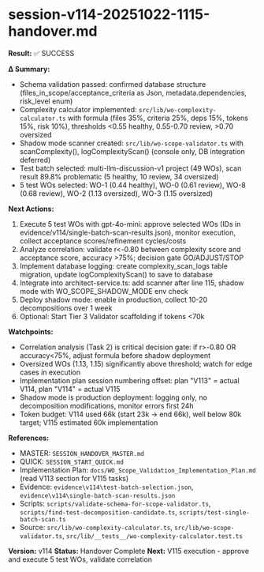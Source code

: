 # session-v114-20251022-1115-handover.md

**Result:** ✅ SUCCESS

**Δ Summary:**
- Schema validation passed: confirmed database structure (files_in_scope/acceptance_criteria as Json, metadata.dependencies, risk_level enum)
- Complexity calculator implemented: `src/lib/wo-complexity-calculator.ts` with formula (files 35%, criteria 25%, deps 15%, tokens 15%, risk 10%), thresholds <0.55 healthy, 0.55-0.70 review, >0.70 oversized
- Shadow mode scanner created: `src/lib/wo-scope-validator.ts` with scanComplexity(), logComplexityScan() (console only, DB integration deferred)
- Test batch selected: multi-llm-discussion-v1 project (49 WOs), scan result 89.8% problematic (5 healthy, 10 review, 34 oversized)
- 5 test WOs selected: WO-1 (0.44 healthy), WO-0 (0.61 review), WO-8 (0.68 review), WO-2 (1.13 oversized), WO-3 (1.15 oversized)

**Next Actions:**
1. Execute 5 test WOs with gpt-4o-mini: approve selected WOs (IDs in evidence/v114/single-batch-scan-results.json), monitor execution, collect acceptance scores/refinement cycles/costs
2. Analyze correlation: validate r<-0.80 between complexity score and acceptance score, accuracy >75%; decision gate GO/ADJUST/STOP
3. Implement database logging: create complexity_scan_logs table migration, update logComplexityScan() to save to database
4. Integrate into architect-service.ts: add scanner after line 115, shadow mode with WO_SCOPE_SHADOW_MODE env check
5. Deploy shadow mode: enable in production, collect 10-20 decompositions over 1 week
6. Optional: Start Tier 3 Validator scaffolding if tokens <70k

**Watchpoints:**
- Correlation analysis (Task 2) is critical decision gate: if r>-0.80 OR accuracy<75%, adjust formula before shadow deployment
- Oversized WOs (1.13, 1.15) significantly above threshold; watch for edge cases in execution
- Implementation plan session numbering offset: plan "V113" = actual V114, plan "V114" = actual V115
- Shadow mode is production deployment: logging only, no decomposition modifications, monitor errors first 24h
- Token budget: V114 used 66k (start 23k → end 66k), well below 80k target; V115 estimated 60k implementation

**References:**
- MASTER: `SESSION_HANDOVER_MASTER.md`
- QUICK: `SESSION_START_QUICK.md`
- Implementation Plan: `docs/WO_Scope_Validation_Implementation_Plan.md` (read V113 section for V115 tasks)
- Evidence: `evidence\v114\test-batch-selection.json`, `evidence\v114\single-batch-scan-results.json`
- Scripts: `scripts/validate-schema-for-scope-validator.ts`, `scripts/find-test-decomposition-candidate.ts`, `scripts/test-single-batch-scan.ts`
- Source: `src/lib/wo-complexity-calculator.ts`, `src/lib/wo-scope-validator.ts`, `src/lib/__tests__/wo-complexity-calculator.test.ts`

**Version:** v114
**Status:** Handover Complete
**Next:** V115 execution - approve and execute 5 test WOs, validate correlation
